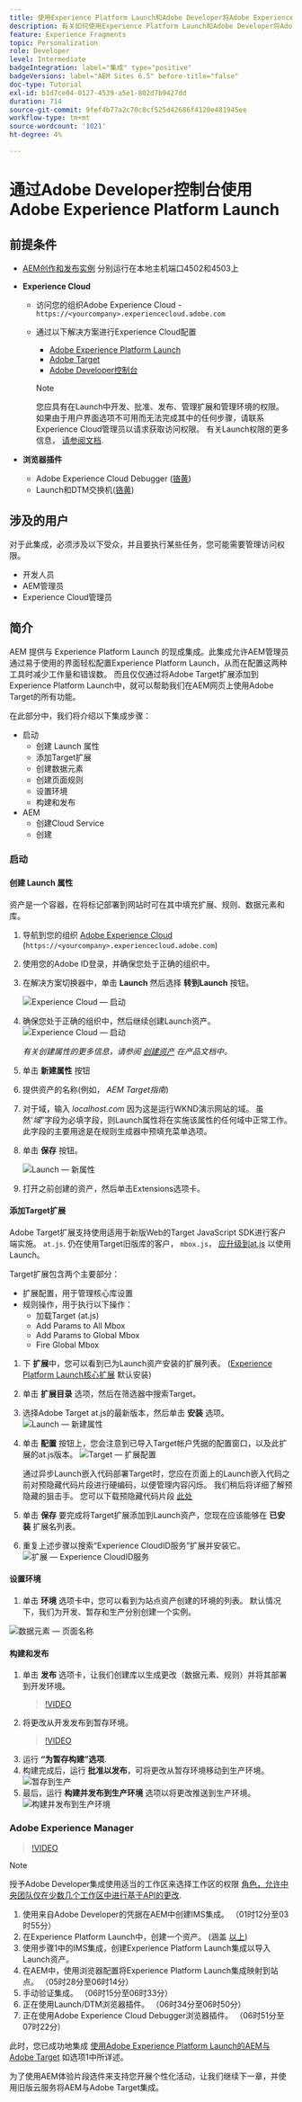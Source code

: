 ```yaml
---
title: 使用Experience Platform Launch和Adobe Developer将Adobe Experience Manager与Adobe Target集成
description: 有关如何使用Experience Platform Launch和Adobe Developer将Adobe Experience Manager与Adobe Target集成的分步演练
feature: Experience Fragments
topic: Personalization
role: Developer
level: Intermediate
badgeIntegration: label="集成" type="positive"
badgeVersions: label="AEM Sites 6.5" before-title="false"
doc-type: Tutorial
exl-id: b1d7ce04-0127-4539-a5e1-802d7b9427dd
duration: 714
source-git-commit: 9fef4b77a2c70c8cf525d42686f4120e481945ee
workflow-type: tm+mt
source-wordcount: '1021'
ht-degree: 4%

---
```


# 通过Adobe Developer控制台使用Adobe Experience Platform Launch

## 前提条件

* [AEM创作和发布实例](./implementation.md#set-up-aem) 分别运行在本地主机端口4502和4503上
* **Experience Cloud**
   * 访问您的组织Adobe Experience Cloud - `https://<yourcompany>.experiencecloud.adobe.com`
   * 通过以下解决方案进行Experience Cloud配置
      * [Adobe Experience Platform Launch](https://experiencecloud.adobe.com)
      * [Adobe Target](https://experiencecloud.adobe.com)
      * [Adobe Developer控制台](https://developer.adobe.com/console/)

     >[!NOTE]
     >您应具有在Launch中开发、批准、发布、管理扩展和管理环境的权限。 如果由于用户界面选项不可用而无法完成其中的任何步骤，请联系Experience Cloud管理员以请求获取访问权限。 有关Launch权限的更多信息， [请参阅文档](https://experienceleague.adobe.com/docs/experience-platform/tags/admin/user-permissions.html).

* **浏览器插件**
   * Adobe Experience Cloud Debugger ([铬黄](https://chrome.google.com/webstore/detail/adobe-experience-platform/bfnnokhpnncpkdmbokanobigaccjkpob))
   * Launch和DTM交换机([铬黄](https://chrome.google.com/webstore/detail/launch-and-dtm-switch/nlgdemkdapolikbjimjajpmonpbpmipk))

## 涉及的用户

对于此集成，必须涉及以下受众，并且要执行某些任务，您可能需要管理访问权限。

* 开发人员
* AEM管理员
* Experience Cloud管理员

## 简介

AEM 提供与 Experience Platform Launch 的现成集成。此集成允许AEM管理员通过易于使用的界面轻松配置Experience Platform Launch，从而在配置这两种工具时减少工作量和错误数。 而且仅仅通过将Adobe Target扩展添加到Experience Platform Launch中，就可以帮助我们在AEM网页上使用Adobe Target的所有功能。

在此部分中，我们将介绍以下集成步骤：

* 启动
   * 创建 Launch 属性
   * 添加Target扩展
   * 创建数据元素
   * 创建页面规则
   * 设置环境
   * 构建和发布
* AEM
   * 创建Cloud Service
   * 创建

### 启动

#### 创建 Launch 属性

资产是一个容器，在将标记部署到网站时可在其中填充扩展、规则、数据元素和库。

1. 导航到您的组织 [Adobe Experience Cloud](https://experiencecloud.adobe.com/) (`https://<yourcompany>.experiencecloud.adobe.com`)
2. 使用您的Adobe ID登录，并确保您处于正确的组织中。
3. 在解决方案切换器中，单击 **Launch** 然后选择 **转到Launch** 按钮。

   ![Experience Cloud — 启动](assets/using-launch-adobe-io/exc-cloud-launch.png)

4. 确保您处于正确的组织中，然后继续创建Launch资产。
   ![Experience Cloud — 启动](assets/using-launch-adobe-io/launch-create-property.png)

   *有关创建属性的更多信息，请参阅 [创建资产](https://experienceleague.adobe.com/docs/experience-platform/tags/admin/companies-and-properties.html?lang=en#create-or-configure-a-property) 在产品文档中。*
5. 单击 **新建属性** 按钮
6. 提供资产的名称(例如， *AEM Target指南*)
7. 对于域，输入 *localhost.com* 因为这是运行WKND演示网站的域。 虽然&#39;*域*”字段为必填字段，则Launch属性将在实施该属性的任何域中正常工作。 此字段的主要用途是在规则生成器中预填充菜单选项。
8. 单击 **保存** 按钮。

   ![Launch — 新属性](assets/using-launch-adobe-io/exc-launch-property.png)

9. 打开之前创建的资产，然后单击Extensions选项卡。

#### 添加Target扩展

Adobe Target扩展支持使用适用于新版Web的Target JavaScript SDK进行客户端实施。 `at.js`. 仍在使用Target旧版库的客户， `mbox.js`， [应升级到at.js](https://experienceleague.adobe.com/docs/target-dev/developer/client-side/at-js-implementation/upgrading-from-atjs-1x-to-atjs-20.html) 以使用Launch。

Target扩展包含两个主要部分：

* 扩展配置，用于管理核心库设置
* 规则操作，用于执行以下操作：
   * 加载Target (at.js)
   * Add Params to All Mbox
   * Add Params to Global Mbox
   * Fire Global Mbox

1. 下 **扩展**&#x200B;中，您可以看到已为Launch资产安装的扩展列表。 ([Experience Platform Launch核心扩展](https://exchange.adobe.com/apps/ec/100223/adobe-launch-core-extension) 默认安装)
2. 单击 **扩展目录** 选项，然后在筛选器中搜索Target。
3. 选择Adobe Target at.js的最新版本，然后单击 **安装** 选项。
   ![Launch — 新建属性](assets/using-launch-adobe-io/launch-target-extension.png)

4. 单击 **配置** 按钮上，您会注意到已导入Target帐户凭据的配置窗口，以及此扩展的at.js版本。
   ![Target — 扩展配置](assets/using-launch-adobe-io/launch-target-extension-2.png)

   通过异步Launch嵌入代码部署Target时，您应在页面上的Launch嵌入代码之前对预隐藏代码片段进行硬编码，以便管理内容闪烁。 我们稍后将详细了解预隐藏的狙击手。 您可以下载预隐藏代码片段 [此处](assets/using-launch-adobe-io/prehiding.js)

5. 单击 **保存** 要完成将Target扩展添加到Launch资产，您现在应该能够在 **已安装** 扩展名列表。

6. 重复上述步骤以搜索“Experience CloudID服务”扩展并安装它。
   ![扩展 — Experience CloudID服务](assets/using-launch-adobe-io/launch-extension-experience-cloud.png)

#### 设置环境

1. 单击 **环境** 选项卡中，您可以看到为站点资产创建的环境的列表。 默认情况下，我们为开发、暂存和生产分别创建一个实例。

![数据元素 — 页面名称](assets/using-launch-adobe-io/launch-environment-setup.png)

#### 构建和发布

1. 单击 **发布** 选项卡，让我们创建库以生成更改（数据元素、规则）并将其部署到开发环境。
   >[!VIDEO](https://video.tv.adobe.com/v/28412?quality=12&learn=on)
2. 将更改从开发发布到暂存环境。
   >[!VIDEO](https://video.tv.adobe.com/v/28419?quality=12&learn=on)
3. 运行 **“为暂存构建”选项**.
4. 构建完成后，运行 **批准以发布**，可将更改从暂存环境移动到生产环境。
   ![暂存到生产](assets/using-launch-adobe-io/build-staging.png)
5. 最后，运行 **构建并发布到生产环境** 选项以将更改推送到生产环境。
   ![构建并发布到生产环境](assets/using-launch-adobe-io/build-and-publish.png)

### Adobe Experience Manager

>[!VIDEO](https://video.tv.adobe.com/v/28416?quality=12&learn=on)

>[!NOTE]
>
> 授予Adobe Developer集成使用适当的工作区来选择工作区的权限 [角色，允许中央团队仅在少数几个工作区中进行基于API的更改](https://experienceleague.adobe.com/docs/target/using/administer/manage-users/enterprise/configure-adobe-io-integration.html).

1. 使用来自Adobe Developer的凭据在AEM中创建IMS集成。 （01时12分至03时55分）
2. 在Experience Platform Launch中，创建一个资产。 (涵盖 [以上](#create-launch-property))
3. 使用步骤1中的IMS集成，创建Experience Platform Launch集成以导入Launch资产。
4. 在AEM中，使用浏览器配置将Experience Platform Launch集成映射到站点。 （05时28分至06时14分）
5. 手动验证集成。 （06时15分至06时33分）
6. 正在使用Launch/DTM浏览器插件。 （06时34分至06时50分）
7. 正在使用Adobe Experience Cloud Debugger浏览器插件。 （06时51分至07时22分）

此时，您已成功地集成 [使用Adobe Experience Platform Launch的AEM与Adobe Target](./using-aem-cloud-services.md#integrating-aem-target-options) 如选项1中所详述。

为了使用AEM体验片段选件来支持您开展个性化活动，让我们继续下一章，并使用旧版云服务将AEM与Adobe Target集成。

